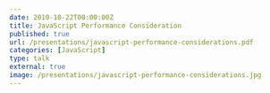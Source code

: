 ```yaml
---
date: 2010-10-22T00:00:00Z
title: JavaScript Performance Consideration
published: true
url: /presentations/javascript-performance-considerations.pdf
categories: [JavaScript]
type: talk
external: true
image: /presentations/javascript-performance-considerations.jpg
---
```

